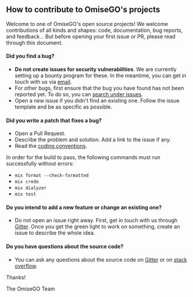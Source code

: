 ## How to contribute to OmiseGO's projects

Welcome to one of OmiseGO's open source projects! We welcome contributions of all kinds and shapes: code, documentation, bug reports, and feedback... But before opening your first issue or PR, please read through this document.

#### **Did you find a bug?**

* __Do not create issues for security vulnerabilities__. We are currently setting up a bounty program for these. In the meantime, you can get in touch with us via [email](mailto:thibault@omisego.co).
* For other bugs, first ensure that the bug you have found has not been reported yet. To do so, you can [search under issues](https://github.com/omisego/ewallet/issues).
* Open a new issue if you didn't find an existing one. Follow the issue template and be as specific as possible.

#### **Did you write a patch that fixes a bug?**

* Open a Pull Request.
* Describe the problem and solution. Add a link to the issue if any.
* Read the [coding conventions](/docs/design/conventions.md).

In order for the build to pass, the following commands must run successfully without errors:

-   `mix format --check-formatted`
-   `mix credo`
-   `mix dialyzer`
-   `mix test`

#### **Do you intend to add a new feature or change an existing one?**

* Do not open an issue right away. First, get in touch with us through [Gitter](https://gitter.im/omisego/ewallet). Once you get the green light to work on something, create an issue to describe the whole idea.

#### **Do you have questions about the source code?**

* You can ask any questions about the source code on [Gitter](https://gitter.im/omisego/ewallet) or on [stack overflow](https://stackoverflow.com/).

Thanks!

The OmiseGO Team
